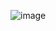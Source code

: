 ![image](https://github.com/Zanca-Coder/NetflixLogin/assets/85454305/278b4e1d-afe1-4a19-95fc-48bca192aa40)

